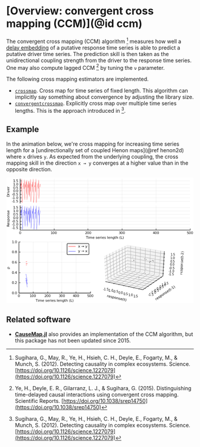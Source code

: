 # [Overview: convergent cross mapping (CCM)](@id ccm)

The convergent cross mapping (CCM) algorithm [^1] measures
how well a [delay embedding](../../glossary/embed.md) of a putative response time series
is able to predict a putative driver time series. The prediction skill is then taken
as the unidirectional coupling strength from the driver to the response time series.
One may also compute lagged CCM [^2] by tuning the `ν` parameter.

The following cross mapping estimators are implemented.

- [`crossmap`](crossmapping.md). Cross map for time series of fixed length. This algorithm can implicitly say something about convergence by adjusting the library size.
- [`convergentcrossmap`](convergentcrossmapping.md). Explicitly cross map over multiple time series lengths. This is the approach introduced in [^1].

## Example

In the animation below, we're cross mapping for increasing time series length for a
[undirectionally set of coupled Henon maps](@ref henon2d) where `x`
drives `y`. As expected from the underlying coupling, the cross mapping skill in the
direction `x → y` converges at a higher value than in the opposite direction.

![](henon2.gif)

## Related software

- **[CauseMap.jl](https://github.com/cyrusmaher/CauseMap.jl)** also provides an implementation of the CCM algorithm, but this package has not been updated since 2015.

[^1]:
    Sugihara, G., May, R., Ye, H., Hsieh, C. H., Deyle, E., Fogarty, M., & Munch, S. (2012). Detecting causality in complex ecosystems. Science. [https://doi.org/10.1126/science.1227079](https://doi.org/10.1126/science.1227079)
[^2]:
    Ye, H., Deyle, E. R., Gilarranz, L. J., & Sugihara, G. (2015). Distinguishing time-delayed causal interactions using convergent cross mapping. Scientific Reports. [https://doi.org/10.1038/srep14750](https://doi.org/10.1038/srep14750)
